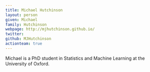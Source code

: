 ```yaml
---
title: Michael Hutchinson
layout: person
given: Michael
family: Hutchinson
webpage: http://mjhutchinson.github.io/
twitter: 
github: MJHutchinson
actionteam: true
---
```


Michael is a PhD student in Statistics and Machine Learning at the University of Oxford.
